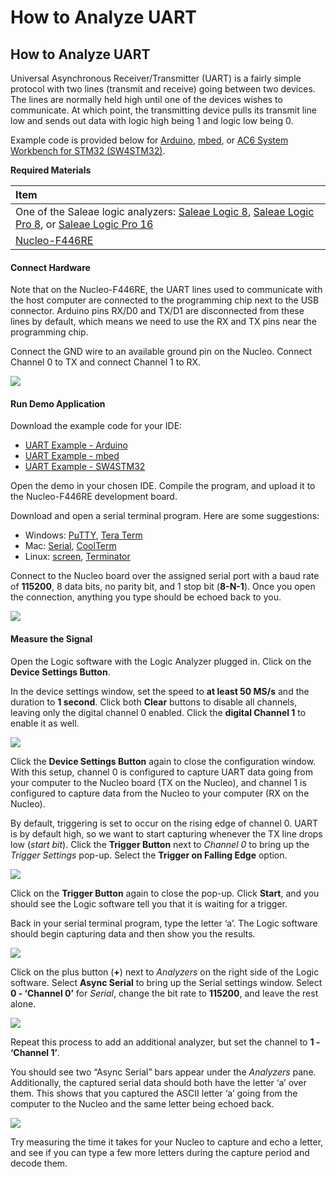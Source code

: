 # How to Analyze UART

## How to Analyze UART

Universal Asynchronous Receiver/Transmitter \(UART\) is a fairly simple protocol with two lines \(transmit and receive\) going between two devices. The lines are normally held high until one of the devices wishes to communicate. At which point, the transmitting device pulls its transmit line low and sends out data with logic high being 1 and logic low being 0.

Example code is provided below for [Arduino](https://www.arduino.cc/), [mbed](https://os.mbed.com/), or [AC6 System Workbench for STM32 \(SW4STM32\)](http://www.openstm32.org/).

**Required Materials**

| Item |
| :--- |
| One of the Saleae logic analyzers: [Saleae Logic 8](https://usd.saleae.com/products/saleae-logic-8), [Saleae Logic Pro 8](https://usd.saleae.com/products/saleae-logic-pro-8), or [Saleae Logic Pro 16](https://usd.saleae.com/products/saleae-logic-pro-16)​ |
| ​[Nucleo-F446RE](https://www.digikey.com/product-detail/en/stmicroelectronics/NUCLEO-F446RE/497-15882-ND/5347712)​ |

#### Connect Hardware <a id="connect-hardware-2"></a>

Note that on the Nucleo-F446RE, the UART lines used to communicate with the host computer are connected to the programming chip next to the USB connector. Arduino pins RX/D0 and TX/D1 are disconnected from these lines by default, which means we need to use the RX and TX pins near the programming chip.

Connect the GND wire to an available ground pin on the Nucleo. Connect Channel 0 to TX and connect Channel 1 to RX.

![](https://blobscdn.gitbook.com/v0/b/gitbook-28427.appspot.com/o/assets%2F-LJyR1KEnjYBK2_cUw23%2F-LJyTJ_59L9MNB5rtuO1%2F-LJyUPDN5-7ePkZlgcE1%2Fuart_circuit_fritzing.png?alt=media&token=b0677d6f-4bf5-4074-9ac9-31e09b219100)

#### Run Demo Application <a id="run-demo-application-2"></a>

Download the example code for your IDE:

* ​[UART Example - Arduino](http://localhost:4000/assets/code/uart_example_arduino.zip)​
* ​[UART Example - mbed](http://localhost:4000/assets/code/uart_example_mbed.zip)​
* ​[UART Example - SW4STM32](http://localhost:4000/assets/code/uart_example_sw4stm32.zip)​

Open the demo in your chosen IDE. Compile the program, and upload it to the Nucleo-F446RE development board.

Download and open a serial terminal program. Here are some suggestions:

* Windows: [PuTTY](https://www.putty.org/), [Tera Term](https://ttssh2.osdn.jp/index.html.en)​
* Mac: [Serial](https://decisivetactics.com/products/serial/), [CoolTerm](http://freeware.the-meiers.org/)​
* Linux: [screen](https://www.gnu.org/software/screen/manual/screen.html), [Terminator](https://launchpad.net/terminator)​

Connect to the Nucleo board over the assigned serial port with a baud rate of **115200**, 8 data bits, no parity bit, and 1 stop bit \(**8-N-1**\). Once you open the connection, anything you type should be echoed back to you.

![](https://blobscdn.gitbook.com/v0/b/gitbook-28427.appspot.com/o/assets%2F-LJyR1KEnjYBK2_cUw23%2F-LK-cRuCDRBtYSjHV9yh%2F-LK-clHcgaxOx7VglIn6%2Fscreen_15.png?alt=media&token=f18764cc-e9fc-4018-bcb9-ee72c20e383b)

#### Measure the Signal <a id="measure-the-signal-1"></a>

Open the Logic software with the Logic Analyzer plugged in. Click on the **Device Settings Button**.

In the device settings window, set the speed to **at least 50 MS/s** and the duration to **1 second**. Click both **Clear** buttons to disable all channels, leaving only the digital channel 0 enabled. Click the **digital Channel 1** to enable it as well.

![](https://blobscdn.gitbook.com/v0/b/gitbook-28427.appspot.com/o/assets%2F-LJyR1KEnjYBK2_cUw23%2F-LK-cRuCDRBtYSjHV9yh%2F-LK-clHeJMbcaLGGWeh9%2Fscreen_16.png?alt=media&token=a543dc74-0773-4446-ab3a-678cc7bba261)

Click the **Device Settings Button** again to close the configuration window. With this setup, channel 0 is configured to capture UART data going from your computer to the Nucleo board \(TX on the Nucleo\), and channel 1 is configured to capture data from the Nucleo to your computer \(RX on the Nucleo\).

By default, triggering is set to occur on the rising edge of channel 0. UART is by default high, so we want to start capturing whenever the TX line drops low \(_start bit_\). Click the **Trigger Button** next to _Channel 0_ to bring up the _Trigger Settings_ pop-up. Select the **Trigger on Falling Edge** option.

![](https://blobscdn.gitbook.com/v0/b/gitbook-28427.appspot.com/o/assets%2F-LJyR1KEnjYBK2_cUw23%2F-LK-cRuCDRBtYSjHV9yh%2F-LK-clHfiznpU1btz1kL%2Fscreen_17.png?alt=media&token=3448ab00-0c22-4a3d-834d-d095f1256247)

Click on the **Trigger Button** again to close the pop-up. Click **Start**, and you should see the Logic software tell you that it is waiting for a trigger.

Back in your serial terminal program, type the letter ‘a’. The Logic software should begin capturing data and then show you the results.

![](https://blobscdn.gitbook.com/v0/b/gitbook-28427.appspot.com/o/assets%2F-LJyR1KEnjYBK2_cUw23%2F-LK-cRuCDRBtYSjHV9yh%2F-LK-clHhWN9hNh5ccp7V%2Fscreen_18.png?alt=media&token=986c55b6-9092-4f5f-ad59-f9206a2df915)

Click on the plus button \(**+**\) next to _Analyzers_ on the right side of the Logic software. Select **Async Serial** to bring up the Serial settings window. Select **0 - ‘Channel 0’** for _Serial_, change the bit rate to **115200**, and leave the rest alone.

![](https://blobscdn.gitbook.com/v0/b/gitbook-28427.appspot.com/o/assets%2F-LJyR1KEnjYBK2_cUw23%2F-LK-cRuCDRBtYSjHV9yh%2F-LK-clHihdVqAQfCZDnd%2Fscreen_19.png?alt=media&token=60e046e2-5cb9-44d1-a372-66870125c288)

Repeat this process to add an additional analyzer, but set the channel to **1 - ‘Channel 1’**.

You should see two “Async Serial” bars appear under the _Analyzers_ pane. Additionally, the captured serial data should both have the letter ‘a’ over them. This shows that you captured the ASCII letter ‘a’ going from the computer to the Nucleo and the same letter being echoed back.

![](https://blobscdn.gitbook.com/v0/b/gitbook-28427.appspot.com/o/assets%2F-LJyR1KEnjYBK2_cUw23%2F-LK-cRuCDRBtYSjHV9yh%2F-LK-clHjQqvqyaYOeb_C%2Fscreen_20.png?alt=media&token=fa5d8848-d1e5-448e-86de-71f915bbca21)

Try measuring the time it takes for your Nucleo to capture and echo a letter, and see if you can type a few more letters during the capture period and decode them.

